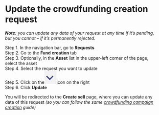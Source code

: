 # Update the crowdfunding creation request

_**Note:** you can update any data of your request at any time if it’s pending, but you cannot – if it’s permanently rejected._

Step 1. In the navigation bar, go to **Requests**  
Step 2. Go to the **Fund creation** tab  
Step 3. Optionally, in the **Asset** list in the upper-left corner of the page, select the asset  
Step 4. Select the request you want to update  
Step 5. Click on the![](../../.gitbook/assets/screen-shot-2018-12-13-at-17.23.53.png)icon on the right  
Step 6. Click **Update**

You will be redirected to the **Create sell** page, where you can update any data of this request _\(so you can follow the same_ [_crowdfunding campaign creation_](https://cryptofund.software/resources/product-guide/end-users/crowdfunding-campaigns/crowdfunding-campaign-creation/) _guide\)_

